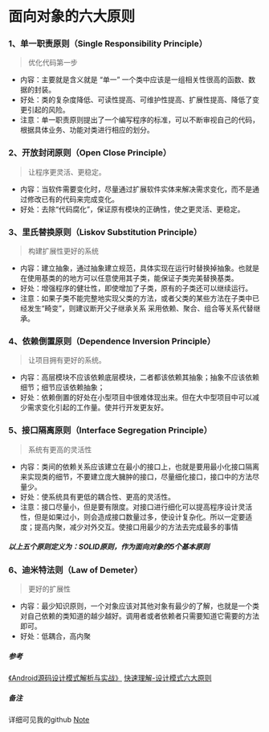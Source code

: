 # 面向对象的六大原则

### 1、单一职责原则（Single Responsibility Principle）

> 优化代码第一步

- 内容：主要就是含义就是 “单一” 一个类中应该是一组相关性很高的函数、数据的封装。
- 好处：类的复杂度降低、可读性提高、可维护性提高、扩展性提高、降低了变更引起的风险。
- 注意：单一职责原则提出了一个编写程序的标准，可以不断审视自己的代码，根据具体业务、功能对类进行相应的划分。

### 2、开放封闭原则（Open Close Principle）

> 让程序更灵活、更稳定。

- 内容：当软件需要变化时，尽量通过扩展软件实体来解决需求变化，而不是通过修改已有的代码来完成变化。
- 好处：去除“代码腐化”，保证原有模块的正确性，使之更灵活、更稳定。

### 3、里氏替换原则（Liskov Substitution Principle）

> 构建扩展性更好的系统

- 内容：建立抽象，通过抽象建立规范，具体实现在运行时替换掉抽象。也就是在使用基类的的地方可以任意使用其子类，能保证子类完美替换基类。
- 好处：增强程序的健壮性，即使增加了子类，原有的子类还可以继续运行。
- 注意：如果子类不能完整地实现父类的方法，或者父类的某些方法在子类中已经发生“畸变”，则建议断开父子继承关系 采用依赖、聚合、组合等关系代替继承。


### 4、依赖倒置原则（Dependence Inversion Principle）

> 让项目拥有更好的系统。

- 内容：高层模块不应该依赖底层模块，二者都该依赖其抽象；抽象不应该依赖细节；细节应该依赖抽象；
- 好处：依赖倒置的好处在小型项目中很难体现出来。但在大中型项目中可以减少需求变化引起的工作量。使并行开发更友好。


### 5、接口隔离原则（Interface Segregation Principle）

> 系统有更高的灵活性

- 内容：类间的依赖关系应该建立在最小的接口上，也就是要用最小化接口隔离来实现类的细节，不要建立庞大臃肿的接口，尽量细化接口，接口中的方法尽量少。
- 好处：使系统具有更低的耦合性、更高的灵活性。
- 注意：接口尽量小，但是要有限度。对接口进行细化可以提高程序设计灵活性，但是如果过小，则会造成接口数量过多，使设计复杂化。所以一定要适度；提高内聚，减少对外交互。使接口用最少的方法去完成最多的事情


##### 以上五个原则定义为：SOLID原则，作为面向对象的5个基本原则

### 6、迪米特法则（Law of Demeter）

> 更好的扩展性

- 内容：最少知识原则，一个对象应该对其他对象有最少的了解，也就是一个类对自己依赖的类知道的越少越好。调用者或者依赖者只需要知道它需要的方法即可。
- 好处：低耦合，高内聚

##### 参考
[《Android源码设计模式解析与实战》](https://book.douban.com/subject/26644935/)
[快速理解-设计模式六大原则](https://www.jianshu.com/p/807bc228dbc2)

##### 备注
详细可见我的github [Note](https://github.com/mrlsm/Note)
